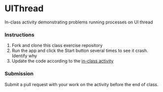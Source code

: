 # UIThread
In-class activity demonstrating problems running processes on UI thread

### Instructions
1. Fork and clone this class exercise repository 
2. Run the app and click the Start button several times to see it crash. Identify why 
3. Update the code according to the [in-class activity](https://cascadia.instructure.com/courses/1163585/assignments/6361580)

### Submission
Submit a pull request with your work on the activity before the end of class.
